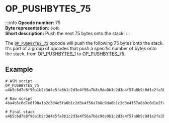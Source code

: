 # OP_PUSHBYTES_75
:::info
**Opcode number:** 75  
**Byte representation:** `0x4b`  
**Short description:** Push the next 75 bytes onto the stack. 
:::

The [`OP_PUSHBYTES_75`](./OP_PUSHBYTES_75.md) opcode will push the following 75 bytes onto the stack. It's part of a group of opcodes that push a specific number of bytes onto the stack, from [OP_PUSHBYTES_1](./OP_PUSHBYTES_1.md) to [OP_PUSHBYTES_75](./OP_PUSHBYTES_75.md).

## Example
```shell
# ASM script
OP_PUSHBYTES_75 a4b5c6d7e8f90a1b2c3d4e5fa0b1c2d3e4f56a7b8c9da0b1c2d3e4f57a8b9c0d1e2fa3b4c5d6e7f89a0b1c2d3e4fa5b6c7d8e9f01a2b3c4d5e6fa7b8c90d1e2fa4b5c6d7e8f92a3b4c5d2e

# Raw script
4ba4b5c6d7e8f90a1b2c3d4e5fa0b1c2d3e4f56a7b8c9da0b1c2d3e4f57a8b9c0d1e2fa3b4c5d6e7f89a0b1c2d3e4fa5b6c7d8e9f01a2b3c4d5e6fa7b8c90d1e2fa4b5c6d7e8f92a3b4c5d2e

# Final stack
a4b5c6d7e8f90a1b2c3d4e5fa0b1c2d3e4f56a7b8c9da0b1c2d3e4f57a8b9c0d1e2fa3b4c5d6e7f89a0b1c2d3e4fa5b6c7d8e9f01a2b3c4d5e6fa7b8c90d1e2fa4b5c6d7e8f92a3b4c5d2e
```
